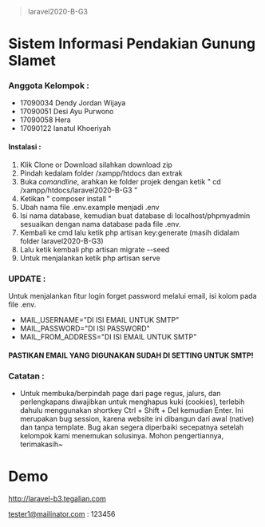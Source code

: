 > laravel2020-B-G3
# Sistem Informasi Pendakian Gunung Slamet

### Anggota Kelompok :

- 17090034 Dendy Jordan Wijaya
- 17090051 Desi Ayu Purwono
- 17090058 Hera
- 17090122 Ianatul Khoeriyah

#### Instalasi :
 1. Klik Clone or Download silahkan download zip
 2. Pindah kedalam folder /xampp/htdocs dan extrak 
 3. Buka _comandline_, arahkan ke folder projek dengan ketik
  " cd /xampp/htdocs/laravel2020-B-G3 "
 4. Ketikan " composer install "
 5. Ubah nama file .env.example menjadi .env
 6. Isi nama database, kemudian buat database di localhost/phpmyadmin sesuaikan dengan nama database pada file .env.
 7. Kembali ke cmd lalu ketik php artisan key:generate (masih didalam folder laravel2020-B-G3)
 8. Lalu ketik kembali php artisan migrate --seed
 9. Untuk menjalankan ketik php artisan serve

 ### UPDATE :
 Untuk menjalankan fitur login forget password melalui email, isi kolom pada file .env.
 - MAIL_USERNAME="DI ISI EMAIL UNTUK SMTP"
 - MAIL_PASSWORD="DI ISI PASSWORD"
 - MAIL_FROM_ADDRESS="DI ISI EMAIL UNTUK SMTP"
 
 #### PASTIKAN EMAIL YANG DIGUNAKAN SUDAH DI SETTING UNTUK SMTP!

### Catatan :
- Untuk membuka/berpindah page dari page regus, jalurs, dan perlengkapans diwajibkan untuk menghapus kuki (cookies),
  terlebih dahulu menggunakan shortkey Ctrl + Shift + Del kemudian Enter. Ini merupakan bug session, karena website
  ini dibangun dari awal (native) dan tanpa template. Bug akan segera diperbaiki secepatnya setelah kelompok kami
  menemukan solusinya. Mohon pengertiannya, terimakasih~

# Demo
http://laravel-b3.tegalian.com

tester1@mailinator.com : 123456

